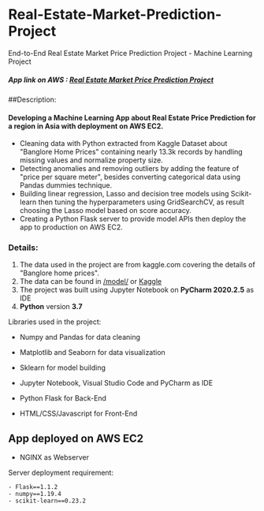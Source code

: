 # Real-Estate-Market-Prediction-Project
End-to-End Real Estate Market Price Prediction Project - Machine Learning Project

##### App link on AWS : [Real Estate Market Price Prediction Project](http://ec2-15-237-137-129.eu-west-3.compute.amazonaws.com/)

##Description:
#### Developing a Machine Learning App about Real Estate Price Prediction for a region in Asia with deployment on AWS EC2.
* Cleaning data with Python extracted from Kaggle Dataset about "Banglore Home Prices" containing nearly 13.3k records by handling missing values and normalize property size.
* Detecting anomalies and removing outliers by adding the feature of "price per square meter", besides converting categorical data using Pandas dummies technique.
* Building linear regression, Lasso and decision tree models using Scikit-learn then tuning the hyperparameters using GridSearchCV, as result choosing the Lasso model based on score accuracy.
* Creating a Python Flask server to provide model APIs then deploy the app to production on AWS EC2.


### Details:
1. The data used in the project are from kaggle.com covering the details of "Banglore home prices".
1. The data can be found in [/model/](https://github.com/sakuragi97/Real-Estate-Market-Prediction-Project/tree/master/model) or [Kaggle](https://www.kaggle.com/amitabhajoy/bengaluru-house-price-data)
1. The project was built using Jupyter Notebook on **PyCharm 2020.2.5** as IDE
1. **Python** version **3.7**

Libraries used in the project:

* Numpy and Pandas for data cleaning
* Matplotlib and Seaborn for data visualization
* Sklearn for model building

* Jupyter Notebook, Visual Studio Code and PyCharm as IDE
* Python Flask for Back-End
* HTML/CSS/Javascript for Front-End

## App deployed on AWS EC2

* NGINX as Webserver

Server deployment requirement:
```
- Flask==1.1.2
- numpy==1.19.4
- scikit-learn==0.23.2
```